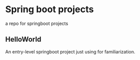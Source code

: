 # Spring boot projects
a repo for springboot projects
## HelloWorld
An entry-level springboot project just using for familiarization.  
